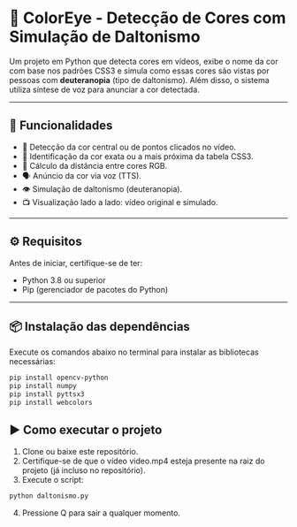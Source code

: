 # 🎨 ColorEye - Detecção de Cores com Simulação de Daltonismo

Um projeto em Python que detecta cores em vídeos, exibe o nome da cor com base nos padrões CSS3 e simula como essas cores são vistas por pessoas com **deuteranopia** (tipo de daltonismo). Além disso, o sistema utiliza síntese de voz para anunciar a cor detectada.

---

## 🧩 Funcionalidades

- 🎯 Detecção da cor central ou de pontos clicados no vídeo.
- 🎨 Identificação da cor exata ou a mais próxima da tabela CSS3.
- 🧠 Cálculo da distância entre cores RGB.
- 🗣️ Anúncio da cor via voz (TTS).
- 👁️ Simulação de daltonismo (deuteranopia).
- 📺 Visualização lado a lado: vídeo original e simulado.

---

## ⚙️ Requisitos

Antes de iniciar, certifique-se de ter:

- Python 3.8 ou superior
- Pip (gerenciador de pacotes do Python)

---

## 📦 Instalação das dependências

Execute os comandos abaixo no terminal para instalar as bibliotecas necessárias:

```bash
pip install opencv-python
pip install numpy
pip install pyttsx3
pip install webcolors
```

## ▶️ Como executar o projeto

1. Clone ou baixe este repositório.
2. Certifique-se de que o vídeo video.mp4 esteja presente na raiz do projeto (já incluso no repositório).
3. Execute o script:
```bash
python daltonismo.py
```
4. Pressione Q para sair a qualquer momento.
